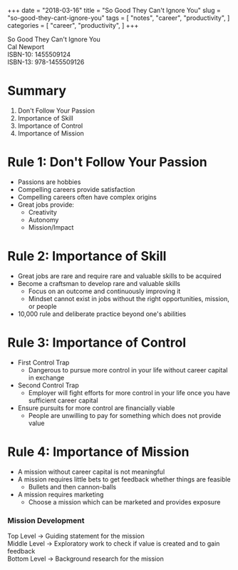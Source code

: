 +++
date = "2018-03-16"
title = "So Good They Can't Ignore You"
slug = "so-good-they-cant-ignore-you"
tags = [
    "notes",
    "career",
    "productivity",
]
categories = [
    "career",
    "productivity",
]
+++

So Good They Can't Ignore You  
Cal Newport  
ISBN-10: 1455509124  
ISBN-13: 978-1455509126  

# Summary

1. Don't Follow Your Passion
2. Importance of Skill
3. Importance of Control
4. Importance of Mission

# Rule 1: Don't Follow Your Passion

* Passions are hobbies
* Compelling careers provide satisfaction
* Compelling careers often have complex origins
* Great jobs provide:
    * Creativity
    * Autonomy
    * Mission/Impact

# Rule 2: Importance of Skill

* Great jobs are rare and require rare and valuable skills to be acquired
* Become a craftsman to develop rare and valuable skills
    * Focus on an outcome and continuously improving it
    * Mindset cannot exist in jobs without the right opportunities, mission, or people
* 10,000 rule and deliberate practice beyond one's abilities

# Rule 3: Importance of Control

* First Control Trap
    * Dangerous to pursue more control in your life without career capital in exchange
* Second Control Trap
    * Employer will fight efforts for more control in your life once you have sufficient career capital
* Ensure pursuits for more control are financially viable
    * People are unwilling to pay for something which does not provide value

# Rule 4: Importance of Mission

* A mission without career capital is not meaningful
* A mission requires little bets to get feedback whether things are feasible
    * Bullets and then cannon-balls
* A mission requires marketing
    * Choose a mission which can be marketed and provides exposure

### Mission Development

Top Level &rarr; Guiding statement for the mission  
Middle Level &rarr;  Exploratory work to check if value is created and to gain feedback  
Bottom Level &rarr;  Background research for the mission  


